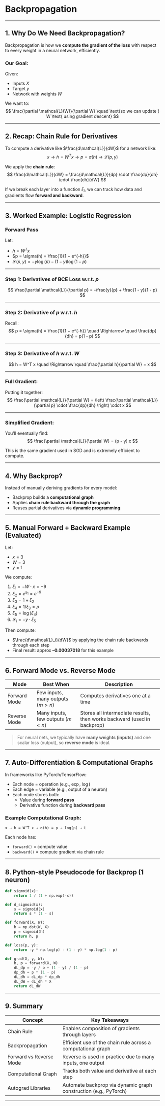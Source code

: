 # Backpropagation

---

## 1. Why Do We Need Backpropagation?

Backpropagation is how we **compute the gradient of the loss** with respect to every weight in a neural network, efficiently.

### Our Goal:
Given:
- Inputs $X$
- Target $y$
- Network with weights $W$

We want to:
$$
\frac{\partial \mathcal{L}(W)}{\partial W} \quad \text{so we can update } W \text{ using gradient descent}
$$

---

## 2. Recap: Chain Rule for Derivatives

To compute a derivative like $\frac{d\mathcal{L}}{dW}$ for a network like:
$$
x \to h = W^T x \to p = \sigma(h) \to \mathcal{L}(p, y)
$$

We apply the **chain rule**:
$$
\frac{d\mathcal{L}}{dW} =
\frac{d\mathcal{L}}{dp} \cdot \frac{dp}{dh} \cdot \frac{dh}{dW}
$$

If we break each layer into a function $\xi_i$, we can track how data and gradients flow **forward and backward**.

---

## 3. Worked Example: Logistic Regression

### Forward Pass

Let:
- $h = W^T x$
- $p = \sigma(h) = \frac{1}{1 + e^{-h}}$
- $\mathcal{L}(p, y) = -y \log(p) - (1 - y)\log(1 - p)$

---

### Step 1: Derivatives of BCE Loss w.r.t. $p$
$$
\frac{\partial \mathcal{L}}{\partial p} = -\frac{y}{p} + \frac{1 - y}{1 - p}
$$

---

### Step 2: Derivative of $p$ w.r.t. $h$
Recall:
$$
p = \sigma(h) = \frac{1}{1 + e^{-h}} \quad \Rightarrow \quad \frac{dp}{dh} = p(1 - p)
$$

---

### Step 3: Derivative of $h$ w.r.t. $W$
$$
h = W^T x \quad \Rightarrow \quad \frac{\partial h}{\partial W} = x
$$

---

### Full Gradient:
Putting it together:
$$
\frac{\partial \mathcal{L}}{\partial W} = \left( \frac{\partial \mathcal{L}}{\partial p} \cdot \frac{dp}{dh} \right) \cdot x
$$

---

### Simplified Gradient:
You’ll eventually find:
$$
\frac{\partial \mathcal{L}}{\partial W} = (p - y) x
$$

This is the same gradient used in SGD and is extremely efficient to compute.

---

## 4. Why Backprop?

Instead of manually deriving gradients for every model:
- Backprop builds a **computational graph**
- Applies **chain rule backward through the graph**
- Reuses partial derivatives via **dynamic programming**

---

## 5. Manual Forward + Backward Example (Evaluated)

Let:
- $x = 3$
- $W = 3$
- $y = 1$

We compute:
1. $\xi_1 = -W \cdot x = -9$
2. $\xi_2 = e^{\xi_1} = e^{-9}$
3. $\xi_3 = 1 + \xi_2$
4. $\xi_4 = 1/\xi_3 = p$
5. $\xi_5 = \log(\xi_4)$
6. $\mathcal{L}_i = -y \cdot \xi_5$

Then compute:
- $\frac{d\mathcal{L}_i}{dW}$ by applying the chain rule backwards through each step
- Final result: approx **–0.00037018** for this example

---

## 6. Forward Mode vs. Reverse Mode

| Mode         | Best When                     | Description                          |
|--------------|-------------------------------|--------------------------------------|
| Forward Mode | Few inputs, many outputs ($m > n$) | Computes derivatives one at a time  |
| Reverse Mode | Many inputs, few outputs ($m < n$) | Stores all intermediate results, then works backward (used in backprop) |

> For neural nets, we typically have **many weights (inputs)** and one scalar loss (output), so **reverse mode** is ideal.

---

## 7. Auto-Differentiation & Computational Graphs

In frameworks like PyTorch/TensorFlow:

- Each node = operation (e.g., $\exp$, $\log$)
- Each edge = variable (e.g., output of a neuron)
- Each node stores both:
  - Value during **forward pass**
  - Derivative function during **backward pass**

### Example Computational Graph:
```
x → h = W^T x → σ(h) = p → log(p) → L
```

Each node has:
- `forward()` = compute value
- `backward()` = compute gradient via chain rule

---

## 8. Python-style Pseudocode for Backprop (1 neuron)

```python
def sigmoid(x):
    return 1 / (1 + np.exp(-x))

def d_sigmoid(x):
    s = sigmoid(x)
    return s * (1 - s)

def forward(X, W):
    h = np.dot(W, X)
    p = sigmoid(h)
    return h, p

def loss(p, y):
    return -y * np.log(p) - (1 - y) * np.log(1 - p)

def grad(X, y, W):
    h, p = forward(X, W)
    dL_dp = -y / p + (1 - y) / (1 - p)
    dp_dh = p * (1 - p)
    dL_dh = dL_dp * dp_dh
    dL_dW = dL_dh * X
    return dL_dW
```

---

## 9. Summary

| Concept                 | Key Takeaways                                                   |
|-------------------------|------------------------------------------------------------------|
| Chain Rule              | Enables composition of gradients through layers                  |
| Backpropagation         | Efficient use of the chain rule across a computational graph     |
| Forward vs Reverse Mode | Reverse is used in practice due to many inputs, one output       |
| Computational Graph     | Tracks both value and derivative at each step                   |
| Autograd Libraries      | Automate backprop via dynamic graph construction (e.g., PyTorch) |

---